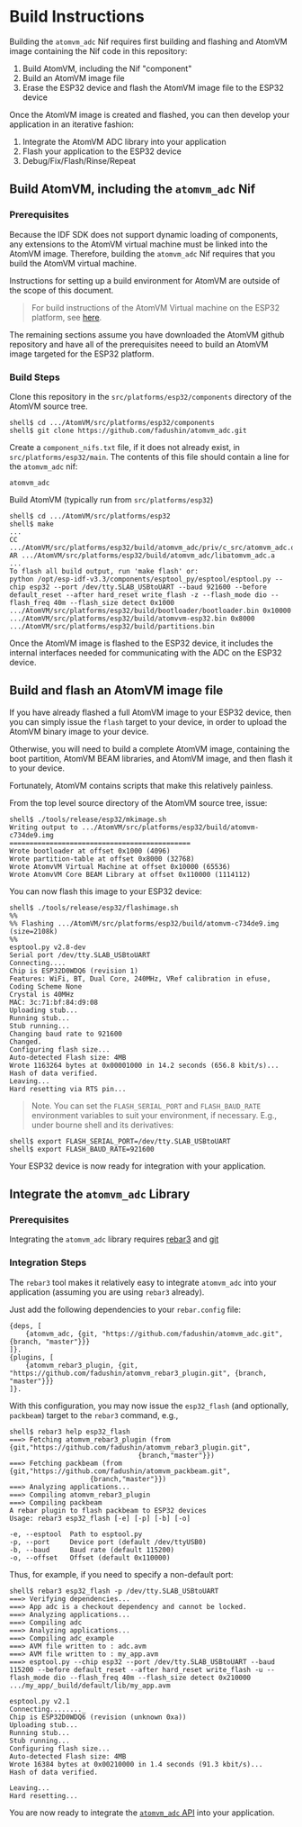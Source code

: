 # Build Instructions

Building the `atomvm_adc` Nif requires first building and flashing and AtomVM image containing the Nif code in this repository:

1. Build AtomVM, including the Nif "component"
1. Build an AtomVM image file
1. Erase the ESP32 device and flash the AtomVM image file to the ESP32 device

Once the AtomVM image is created and flashed, you can then develop your application in an iterative fashion:

1. Integrate the AtomVM ADC library into your application
1. Flash your application to the ESP32 device
1. Debug/Fix/Flash/Rinse/Repeat


## Build AtomVM, including the `atomvm_adc` Nif

### Prerequisites

Because the IDF SDK does not support dynamic loading of components, any extensions to the AtomVM virtual machine must be linked into the AtomVM image.  Therefore, building the `atomvm_adc` Nif requires that you build the AtomVM virtual machine.

Instructions for setting up a build environment for AtomVM are outside of the scope of this document.

> For build instructions of the AtomVM Virtual machine on the ESP32 platform, see [here](https://github.com/bettio/AtomVM/blob/master/README.ESP32.Md#building-atomvm-for-esp32).

The remaining sections assume you have downloaded the AtomVM github repository and have all of the prerequisites neeed to build an AtomVM image targeted for the ESP32 platform.

### Build Steps

Clone this repository in the `src/platforms/esp32/components` directory of the AtomVM source tree.

    shell$ cd .../AtomVM/src/platforms/esp32/components
    shell$ git clone https://github.com/fadushin/atomvm_adc.git

Create a `component_nifs.txt` file, if it does not already exist, in `src/platforms/esp32/main`.  The contents of this file should contain a line for the `atomvm_adc` nif:

    atomvm_adc

Build AtomVM (typically run from `src/platforms/esp32`)

    shell$ cd .../AtomVM/src/platforms/esp32
    shell$ make
    ...
    CC .../AtomVM/src/platforms/esp32/build/atomvm_adc/priv/c_src/atomvm_adc.o
    AR .../AtomVM/src/platforms/esp32/build/atomvm_adc/libatomvm_adc.a
    ...
    To flash all build output, run 'make flash' or:
    python /opt/esp-idf-v3.3/components/esptool_py/esptool/esptool.py --chip esp32 --port /dev/tty.SLAB_USBtoUART --baud 921600 --before default_reset --after hard_reset write_flash -z --flash_mode dio --flash_freq 40m --flash_size detect 0x1000 .../AtomVM/src/platforms/esp32/build/bootloader/bootloader.bin 0x10000 .../AtomVM/src/platforms/esp32/build/atomvvm-esp32.bin 0x8000 .../AtomVM/src/platforms/esp32/build/partitions.bin

Once the AtomVM image is flashed to the ESP32 device, it includes the internal interfaces needed for communicating with the ADC on the ESP32 device.

## Build and flash an AtomVM image file

If you have already flashed a full AtomVM image to your ESP32 device, then you can simply issue the `flash` target to your device, in order to upload the AtomVM binary image to your device.

Otherwise, you will need to build a complete AtomVM image, containing the boot partition, AtomVM BEAM libraries, and AtomVM image, and then flash it to your device.

Fortunately, AtomVM contains scripts that make this relatively painless.

From the top level source directory of the AtomVM source tree, issue:

    shell$ ./tools/release/esp32/mkimage.sh
    Writing output to .../AtomVM/src/platforms/esp32/build/atomvm-c734de9.img
    =============================================
    Wrote bootloader at offset 0x1000 (4096)
    Wrote partition-table at offset 0x8000 (32768)
    Wrote AtomvVM Virtual Machine at offset 0x10000 (65536)
    Wrote AtomvVM Core BEAM Library at offset 0x110000 (1114112)

You can now flash this image to your ESP32 device:

    shell$ ./tools/release/esp32/flashimage.sh
    %%
    %% Flashing .../AtomVM/src/platforms/esp32/build/atomvm-c734de9.img (size=2108k)
    %%
    esptool.py v2.8-dev
    Serial port /dev/tty.SLAB_USBtoUART
    Connecting....
    Chip is ESP32D0WDQ6 (revision 1)
    Features: WiFi, BT, Dual Core, 240MHz, VRef calibration in efuse, Coding Scheme None
    Crystal is 40MHz
    MAC: 3c:71:bf:84:d9:08
    Uploading stub...
    Running stub...
    Stub running...
    Changing baud rate to 921600
    Changed.
    Configuring flash size...
    Auto-detected Flash size: 4MB
    Wrote 1163264 bytes at 0x00001000 in 14.2 seconds (656.8 kbit/s)...
    Hash of data verified.
    Leaving...
    Hard resetting via RTS pin...

> Note.  You can set the `FLASH_SERIAL_PORT` and `FLASH_BAUD_RATE` environment variables to suit your environment, if necessary.  E.g., under bourne shell and its derivatives:

    shell$ export FLASH_SERIAL_PORT=/dev/tty.SLAB_USBtoUART
    shell$ export FLASH_BAUD_RATE=921600

Your ESP32 device is now ready for integration with your application.

## Integrate the `atomvm_adc` Library

### Prerequisites

Integrating the `atomvm_adc` library requires [rebar3](https://www.rebar3.org) and [git](https://git-scm.com)

### Integration Steps

The `rebar3` tool makes it relatively easy to integrate `atomvm_adc` into your application (assuming you are using `rebar3` already).

Just add the following dependencies to your `rebar.config` file:

    {deps, [
        {atomvm_adc, {git, "https://github.com/fadushin/atomvm_adc.git", {branch, "master"}}}
    ]}.
    {plugins, [
        {atomvm_rebar3_plugin, {git, "https://github.com/fadushin/atomvm_rebar3_plugin.git", {branch, "master"}}}
    ]}.

With this configuration, you may now issue the `esp32_flash` (and optionally, `packbeam`) target to the `rebar3` command, e.g.,

    shell$ rebar3 help esp32_flash
    ===> Fetching atomvm_rebar3_plugin (from {git,"https://github.com/fadushin/atomvm_rebar3_plugin.git",
                                    {branch,"master"}})
    ===> Fetching packbeam (from {git,"https://github.com/fadushin/atomvm_packbeam.git",
                        {branch,"master"}})
    ===> Analyzing applications...
    ===> Compiling atomvm_rebar3_plugin
    ===> Compiling packbeam
    A rebar plugin to flash packbeam to ESP32 devices
    Usage: rebar3 esp32_flash [-e] [-p] [-b] [-o]

    -e, --esptool  Path to esptool.py
    -p, --port     Device port (default /dev/ttyUSB0)
    -b, --baud     Baud rate (default 115200)
    -o, --offset   Offset (default 0x110000)

Thus, for example, if you need to specify a non-default port:

    shell$ rebar3 esp32_flash -p /dev/tty.SLAB_USBtoUART
    ===> Verifying dependencies...
    ===> App adc is a checkout dependency and cannot be locked.
    ===> Analyzing applications...
    ===> Compiling adc
    ===> Analyzing applications...
    ===> Compiling adc_example
    ===> AVM file written to : adc.avm
    ===> AVM file written to : my_app.avm
    ===> esptool.py --chip esp32 --port /dev/tty.SLAB_USBtoUART --baud 115200 --before default_reset --after hard_reset write_flash -u --flash_mode dio --flash_freq 40m --flash_size detect 0x210000 .../my_app/_build/default/lib/my_app.avm

    esptool.py v2.1
    Connecting........_
    Chip is ESP32D0WDQ6 (revision (unknown 0xa))
    Uploading stub...
    Running stub...
    Stub running...
    Configuring flash size...
    Auto-detected Flash size: 4MB
    Wrote 16384 bytes at 0x00210000 in 1.4 seconds (91.3 kbit/s)...
    Hash of data verified.

    Leaving...
    Hard resetting...

You are now ready to integrate the [`atomvm_adc` API](api.md) into your application.
